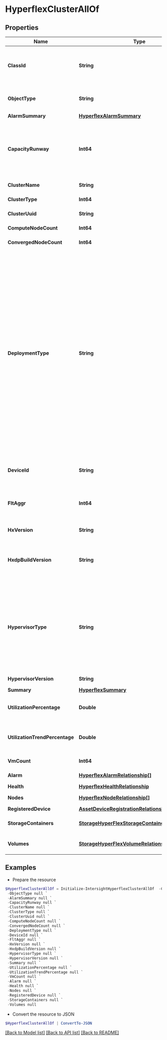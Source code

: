# HyperflexClusterAllOf
## Properties

Name | Type | Description | Notes
------------ | ------------- | ------------- | -------------
**ClassId** | **String** | The fully-qualified name of the instantiated, concrete type. This property is used as a discriminator to identify the type of the payload when marshaling and unmarshaling data. | [default to "hyperflex.Cluster"]
**ObjectType** | **String** | The fully-qualified name of the instantiated, concrete type. The value should be the same as the &#39;ClassId&#39; property. | [default to "hyperflex.Cluster"]
**AlarmSummary** | [**HyperflexAlarmSummary**](HyperflexAlarmSummary.md) |  | [optional] 
**CapacityRunway** | **Int64** | The number of days remaining before the cluster&#39;s storage utilization reaches the recommended capacity limit of 76%. Default value is math.MaxInt32 to indicate that the capacity runway is &quot;&quot;Unknown&quot;&quot; for a cluster that is not connected or with not sufficient data. | [optional] [readonly] [default to 2147483647]
**ClusterName** | **String** | The name of this HyperFlex cluster. | [optional] [readonly] 
**ClusterType** | **Int64** | The storage type of this cluster (All Flash or Hybrid). | [optional] [readonly] 
**ClusterUuid** | **String** | The unique identifier for this HyperFlex cluster. | [optional] [readonly] 
**ComputeNodeCount** | **Int64** | The number of compute nodes that belong to this cluster. | [optional] [readonly] 
**ConvergedNodeCount** | **Int64** | The number of converged nodes that belong to this cluster. | [optional] [readonly] 
**DeploymentType** | **String** | The deployment type of the HyperFlex cluster. The cluster can have one of the following configurations: 1. Datacenter: The HyperFlex cluster consists of UCS Fabric Interconnect-attached nodes on a single site. 2. Stretched Cluster: The HyperFlex cluster consists of UCS Fabric Interconnect-attached nodes distributed across multiple sites. 3. Edge: The HyperFlex cluster consists of 2-4 standalone nodes. If the cluster is running a HyperFlex Data Platform version less than 4.0 or if the deployment type cannot be determined, the deployment type is set as &#39;NA&#39; (not available). * &#x60;NA&#x60; - The deployment type of the HyperFlex cluster is not available. * &#x60;Datacenter&#x60; - The deployment type of a HyperFlex cluster consisting of UCS Fabric Interconnect-attached nodes on the same site. * &#x60;Stretched Cluster&#x60; - The deployment type of a HyperFlex cluster consisting of UCS Fabric Interconnect-attached nodes across different sites. * &#x60;Edge&#x60; - The deployment type of a HyperFlex cluster consisting of 2 or more standalone nodes. | [optional] [readonly] [default to "NA"]
**DeviceId** | **String** | The unique identifier of the device registration that represents this HyperFlex cluster&#39;s connection to Intersight. | [optional] [readonly] 
**FltAggr** | **Int64** | The number of yellow (warning) and red (critical) alarms stored as an aggregate. The first 16 bits indicate the number of red alarms, and the last 16 bits contain the number of yellow alarms. | [optional] [readonly] 
**HxVersion** | **String** | The HyperFlex Data Platform version of this cluster. | [optional] [readonly] 
**HxdpBuildVersion** | **String** | The version and build number of the HyperFlex Data Platform for this cluster. After a cluster upgrade, this version string will be updated on the next inventory cycle to reflect the newly installed version. | [optional] [readonly] 
**HypervisorType** | **String** | The type of hypervisor running on this cluster. * &#x60;ESXi&#x60; - The hypervisor running on the HyperFlex cluster is a Vmware ESXi hypervisor of any version. * &#x60;HyperFlexAp&#x60; - The hypervisor running on the HyperFlex cluster is Cisco HyperFlex Application Platform. * &#x60;Hyper-V&#x60; - The hypervisor running on the HyperFlex cluster is Microsoft Hyper-V. * &#x60;Unknown&#x60; - The hypervisor running on the HyperFlex cluster is not known. | [optional] [readonly] [default to "ESXi"]
**HypervisorVersion** | **String** | The version of hypervisor running on this cluster. | [optional] [readonly] 
**Summary** | [**HyperflexSummary**](HyperflexSummary.md) |  | [optional] 
**UtilizationPercentage** | **Double** | The storage utilization percentage is computed based on total capacity and current capacity utilization. | [optional] [readonly] 
**UtilizationTrendPercentage** | **Double** | The storage utilization trend percentage represents the trend in percentage computed using the first and last point from historical data. | [optional] [readonly] 
**VmCount** | **Int64** | The number of virtual machines present on this cluster. | [optional] [readonly] 
**Alarm** | [**HyperflexAlarmRelationship[]**](HyperflexAlarmRelationship.md) | An array of relationships to hyperflexAlarm resources. | [optional] [readonly] 
**Health** | [**HyperflexHealthRelationship**](HyperflexHealthRelationship.md) |  | [optional] 
**Nodes** | [**HyperflexNodeRelationship[]**](HyperflexNodeRelationship.md) | An array of relationships to hyperflexNode resources. | [optional] [readonly] 
**RegisteredDevice** | [**AssetDeviceRegistrationRelationship**](AssetDeviceRegistrationRelationship.md) |  | [optional] 
**StorageContainers** | [**StorageHyperFlexStorageContainerRelationship[]**](StorageHyperFlexStorageContainerRelationship.md) | An array of relationships to storageHyperFlexStorageContainer resources. | [optional] [readonly] 
**Volumes** | [**StorageHyperFlexVolumeRelationship[]**](StorageHyperFlexVolumeRelationship.md) | An array of relationships to storageHyperFlexVolume resources. | [optional] [readonly] 

## Examples

- Prepare the resource
```powershell
$HyperflexClusterAllOf = Initialize-IntersightHyperflexClusterAllOf  -ClassId null `
 -ObjectType null `
 -AlarmSummary null `
 -CapacityRunway null `
 -ClusterName null `
 -ClusterType null `
 -ClusterUuid null `
 -ComputeNodeCount null `
 -ConvergedNodeCount null `
 -DeploymentType null `
 -DeviceId null `
 -FltAggr null `
 -HxVersion null `
 -HxdpBuildVersion null `
 -HypervisorType null `
 -HypervisorVersion null `
 -Summary null `
 -UtilizationPercentage null `
 -UtilizationTrendPercentage null `
 -VmCount null `
 -Alarm null `
 -Health null `
 -Nodes null `
 -RegisteredDevice null `
 -StorageContainers null `
 -Volumes null
```

- Convert the resource to JSON
```powershell
$HyperflexClusterAllOf | ConvertTo-JSON
```

[[Back to Model list]](../README.md#documentation-for-models) [[Back to API list]](../README.md#documentation-for-api-endpoints) [[Back to README]](../README.md)

